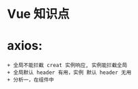 # Vue 知识点

# axios: 
    + 全局不能拦截 creat 实例响应, 实例能拦截全局
    + 全局默认 header 有用，实例 默认 header 无用
    + 分析一，在组件中